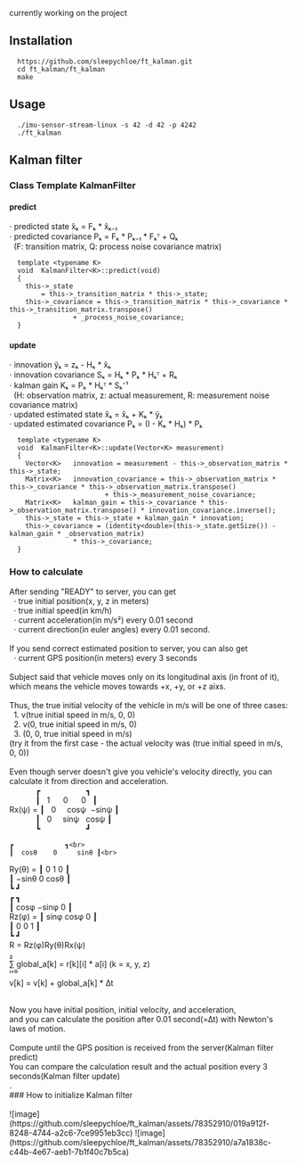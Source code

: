 currently working on the project

## Installation
```
  https://github.com/sleepychloe/ft_kalman.git
  cd ft_kalman/ft_kalman
  make
```

## Usage
```
  ./imu-sensor-stream-linux -s 42 -d 42 -p 4242
  ./ft_kalman
```

## Kalman filter

### Class Template KalmanFilter<K>
#### predict
 ⋅ predicted state x̂ₖ = Fₖ * x̂ₖ₋₁<br>
 ⋅ predicted covariance Pₖ = Fₖ * Pₖ₋₁ * Fₖᵀ + Qₖ<br>
&nbsp;&nbsp;(F: transition matrix, Q: process noise covariance matrix)

```
  template <typename K>
  void	KalmanFilter<K>::predict(void)
  {
	this->_state
		= this->_transition_matrix * this->_state;
	this->_covariance = this->_transition_matrix * this->_covariance * this->_transition_matrix.transpose()
				+ _process_noise_covariance;
  }
```
#### update
 ⋅ innovation ỹₖ = zₖ - Hₖ * x̂ₖ<br>
 ⋅ innovation covariance Sₖ = Hₖ * Pₖ * Hₖᵀ + Rₖ<br>
 ⋅ kalman gain Kₖ = Pₖ * Hₖᵀ * Sₖ⁻¹<br>
&nbsp;&nbsp;(H: observation matrix, z: actual measurement, R: measurement noise covariance matrix)<br>
 ⋅ updated estimated state x̂ₖ = x̂ₖ + Kₖ * ỹₖ<br>
 ⋅ updated estimated covariance Pₖ = (I - Kₖ * Hₖ) * Pₖ<br>
```
  template <typename K>
  void	KalmanFilter<K>::update(Vector<K> measurement)
  {
	Vector<K>	innovation = measurement - this->_observation_matrix * this->_state;
	Matrix<K>	innovation_covariance = this->_observation_matrix * this->_covariance * this->_observation_matrix.transpose()
						+ this->_measurement_noise_covariance;
	Matrix<K>	kalman_gain = this->_covariance * this->_observation_matrix.transpose() * innovation_covariance.inverse();
	this->_state = this->_state + kalman_gain * innovation;
	this->_covariance = (identity<double>(this->_state.getSize()) - kalman_gain * _observation_matrix)
				* this->_covariance;
  }
```
### How to calculate
After sending "READY" to server, you can get<br>
&nbsp;&nbsp;⋅ true initial position(x, y, z in meters)<br>
&nbsp;&nbsp;⋅ true initial speed(in km/h)<br>
&nbsp;&nbsp;⋅ current acceleration(in m/s²) every 0.01 second<br>
&nbsp;&nbsp;⋅ current direction(in euler angles) every 0.01 second.<br>
<br>
If you send correct estimated position to server, you can also get<br>
&nbsp;&nbsp;⋅ current GPS position(in meters) every 3 seconds<br>
<br>
Subject said that vehicle moves only on its longitudinal axis (in front of it),<br>
which means the vehicle moves towards +x, +y, or +z aixs.<br>
<br>
Thus, the true initial velocity of the vehicle in m/s will be one of three cases:<br>
&nbsp;&nbsp;1. v(true initial speed in m/s, 0, 0)<br>
&nbsp;&nbsp;2. v(0, true initial speed in m/s, 0)<br>
&nbsp;&nbsp;3. (0, 0, true initial speed in m/s)<br>
(try it from the first case - the actual velocity was (true initial speed in m/s, 0, 0))
<br>
<br>
Even though server doesn't give you vehicle's velocity directly, you can calculate it from direction and acceleration.
<br>
&nbsp;&nbsp;&nbsp;&nbsp;&nbsp;&nbsp;&nbsp;&nbsp;&nbsp;&nbsp;&nbsp;&nbsp;┏&nbsp;&nbsp;&nbsp;&nbsp;&nbsp;&nbsp;&nbsp;&nbsp;&nbsp;&nbsp;&nbsp;&nbsp;&nbsp;&nbsp;&nbsp;&nbsp;&nbsp;&nbsp;&nbsp;&nbsp;&nbsp;┓<br>
&nbsp;&nbsp;&nbsp;&nbsp;&nbsp;&nbsp;&nbsp;&nbsp;&nbsp;&nbsp;&nbsp;&nbsp;┃&nbsp;&nbsp;&nbsp;1&nbsp;&nbsp;&nbsp;&nbsp;&nbsp;&nbsp;0&nbsp;&nbsp;&nbsp;&nbsp;&nbsp;&nbsp;0&nbsp;&nbsp;&nbsp;┃<br>
Rx(ψ)&nbsp;=&nbsp;┃&nbsp;&nbsp;&nbsp;0&nbsp;&nbsp;&nbsp;&nbsp;&nbsp;cosψ&nbsp;&nbsp;−sinψ&nbsp;┃<br>
&nbsp;&nbsp;&nbsp;&nbsp;&nbsp;&nbsp;&nbsp;&nbsp;&nbsp;&nbsp;&nbsp;&nbsp;┃&nbsp;&nbsp;&nbsp;0&nbsp;&nbsp;&nbsp;&nbsp;&nbsp;sinψ&nbsp;&nbsp;&nbsp;cosψ&nbsp;┃<br>
&nbsp;&nbsp;&nbsp;&nbsp;&nbsp;&nbsp;&nbsp;&nbsp;&nbsp;&nbsp;&nbsp;&nbsp;┗&nbsp;&nbsp;&nbsp;&nbsp;&nbsp;&nbsp;&nbsp;&nbsp;&nbsp;&nbsp;&nbsp;&nbsp;&nbsp;&nbsp;&nbsp;&nbsp;&nbsp;&nbsp;&nbsp;&nbsp;&nbsp;┛<br>

	┏		      ┓<br>
	┃  cosθ    0     sinθ ┃<br>
Ry(θ) = ┃   0      1      0   ┃<br>
	┃ −sinθ    0     cosθ ┃<br>
	┗		      ┛<br>
	┏		      ┓<br>
	┃  cosφ  −sinφ    0   ┃<br>
Rz(φ) = ┃  sinφ   cosφ    0   ┃<br>
	┃   0      0      1   ┃<br>
	┗		      ┛<br>
R = Rz(φ)Ry(θ)Rx(ψ)<br>
 ₂<br>
 ∑ global_a[k] = r[k][i] * a[i] (k = x, y, z)<br>
ⁱ⁼⁰<br>
v[k] = v[k] + global_a[k] *  ∆t<br>



<br>
Now you have initial position, initial velocity, and acceleration,<br>
and you can calculate the position after 0.01 second(=∆t) with Newton's laws of motion.<br>
<br>
Compute until the GPS position is received from the server(Kalman filter predict)<br>
You can compare the calculation result and the actual position every 3 seconds(Kalman filter update)<br>.
<br>
### How to initialize Kalman filter
<br>
<br>
![image](https://github.com/sleepychloe/ft_kalman/assets/78352910/019a912f-8248-4744-a2c6-7ce9951eb3cc)
![image](https://github.com/sleepychloe/ft_kalman/assets/78352910/a7a1838c-c44b-4e67-aeb1-7b1f40c7b5ca)
